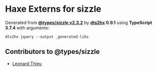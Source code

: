 # Haxe Externs for sizzle

Generated from **[@types/sizzle v2.3.2](https://github.com/DefinitelyTyped/DefinitelyTyped#readme)** by **[dts2hx](https://github.com/haxiomic/dts2hx) 0.9.1** using **TypeScript 3.7.4** with arguments:

	dts2hx jquery --output _generated-libs

## Contributors to @types/sizzle
- [Leonard Thieu](https://github.com/leonard-thieu)